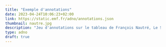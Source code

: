 ```yaml
---
title: "Exemple d'annotations"
date: 2023-04-24T10:06:23+02:00
link: https://static.emf.fr/adno/annotations.json 
thumbnail: nautre.jpg
description: "Jeu d'annotations sur le tableau de François Nautré, Le Siège de Poitiers par Coligny, Musées de la ville de Poitiers et de la Société des Antiquaires de l’Ouest."
type: adno
draft: true 
---
```


